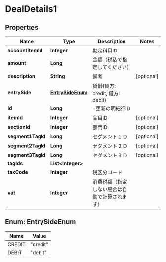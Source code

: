 

# DealDetails1


## Properties

Name | Type | Description | Notes
------------ | ------------- | ------------- | -------------
**accountItemId** | **Integer** | 勘定科目ID | 
**amount** | **Long** | 金額（税込で指定してください） | 
**description** | **String** | 備考 |  [optional]
**entrySide** | [**EntrySideEnum**](#EntrySideEnum) | 貸借(貸方: credit, 借方: debit) | 
**id** | **Long** | +更新の明細行ID | 
**itemId** | **Integer** | 品目ID |  [optional]
**sectionId** | **Integer** | 部門ID |  [optional]
**segment1TagId** | **Long** | セグメント１ID |  [optional]
**segment2TagId** | **Long** | セグメント２ID |  [optional]
**segment3TagId** | **Long** | セグメント３ID |  [optional]
**tagIds** | **List&lt;Integer&gt;** |  | 
**taxCode** | **Integer** | 税区分コード | 
**vat** | **Integer** | 消費税額（指定しない場合は自動で計算されます） | 



## Enum: EntrySideEnum

Name | Value
---- | -----
CREDIT | &quot;credit&quot;
DEBIT | &quot;debit&quot;




